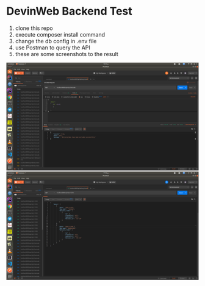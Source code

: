 # DevinWeb Backend Test
1. clone this repo
2. execute composer install command
3. change the db config in .env file
4. use Postman to query the API
5. these are some screenshots to the result

![alt text](https://github.com/SabrineMihni/devinweb-backend/blob/master/screenshots/first.png)
![alt text](https://github.com/SabrineMihni/devinweb-backend/blob/master/screenshots/last.png)


